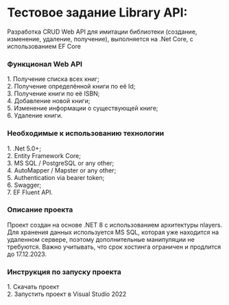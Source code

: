 <h1>Тестовое задание Library API:</h1>

Разработка CRUD Web API для имитации библиотеки (создание, изменение, удаление, получение), выполняется на .Net Core, с использованием EF Core

<h3>Функционал Web API</h3>
1. Получение списка всех книг;<br>
2. Получение определённой книги по её Id;<br>
3. Получение книги по её ISBN;<br>
4. Добавление новой книги;<br>
5. Изменение информации о существующей книге;<br>
6. Удаление книги.<br>

<h3>Необходимые к использованию технологии</h3>
1. .Net 5.0+; <br>
2. Entity Framework Core; <br>
3. MS SQL / PostgreSQL or any other; <br>
4. AutoMapper / Mapster or any other; <br>
5. Authentication via bearer token; <br>
6. Swagger; <br>
7. EF Fluent API. <br>
<h3>Описание проекта</h3>
Проект создан на основе .NET 8 с использованием архитектуры nlayers. Для хранения данных используется MS SQL, которая уже находится на удаленном сервере, поэтому дополнительные манипуляции не требуются. Важно учитывать, что срок хостинга ограничен и продлится до 17.12.2023.<br>
<h3>Инструкция по запуску проекта</h3>
1. Скачать проект <br>
2. Запустить проект в Visual Studio 2022<br>
